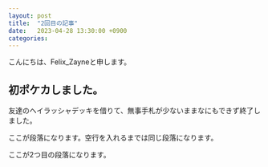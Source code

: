 ```yaml
---
layout: post
title:  "2回目の記事"
date:   2023-04-28 13:30:00 +0900
categories:
---
```

こんにちは、Felix_Zayneと申します。

## 初ポケカしました。

友達のヘイラッシャデッキを借りて、無事手札が少ないままなにもできず終了しました。

ここが段落になります。空行を入れるまでは同じ段落になります。

ここが2つ目の段落になります。